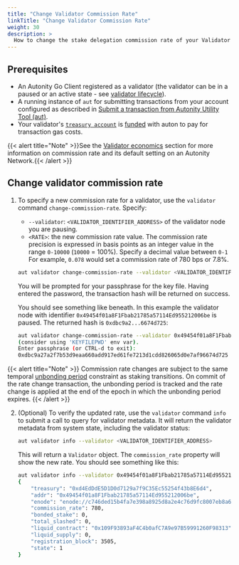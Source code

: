```yaml
---
title: "Change Validator Commission Rate"
linkTitle: "Change Validator Commission Rate"
weight: 30
description: >
  How to change the stake delegation commission rate of your Validator node on an Autonity network
---
```


## Prerequisites

- An Autonity Go Client registered as a validator (the validator can be in a paused or an active state - see [validator lifecycle](/concepts/validator/#validator-lifecycle)).
- A running instance of `aut` for submitting transactions from your account configured as described in [Submit a transaction from Autonity Utility Tool (aut)](/account-holders/submit-trans-aut/).
- Your validator's [`treasury account`](/concepts/validator/#treasury-account) is [funded](/account-holders/fund-acct/) with auton to pay for transaction gas costs.

{{< alert title="Note" >}}See the [Validator economics](/concepts/validator/#validator-economics) section for more information on commission rate and its default setting on an Autonity Network.{{< /alert >}}


## Change validator commission rate

1. To specify a new commission rate for a validator, use the `validator` command `change-commission-rate`. Specify:

	- `--validator`: `<VALIDATOR_IDENTIFIER_ADDRESS>` of the validator node you are pausing.
	- `<RATE>`: the new commission rate value. The commission rate precision is expressed in basis points as an integer value in the range `0-10000` (`10000` = 100%). Specify a decimal value between `0-1` For example, `0.078` would set a commission rate of 780 bps or 7.8%.

    ```bash
    aut validator change-commission-rate --validator <VALIDATOR_IDENTIFIER_ADDRESS> <RATE> | aut tx sign - | aut tx send -
    ```

    You will be prompted for your passphrase for the key file. Having entered the password, the transaction hash will be returned on success.
    
    You should see something like beneath. In this example the validator node with identifier `0x49454f01a8F1Fbab21785a57114Ed955212006be` is paused. The returned hash is `0xdbc9a2...6674d725`:
    
    ```bash
    aut validator change-commission-rate --validator 0x49454f01a8F1Fbab21785a57114Ed955212006be 0.078 | aut tx sign - | aut tx send -
    (consider using 'KEYFILEPWD' env var).
    Enter passphrase (or CTRL-d to exit): 
    0xdbc9a27a2f7b53d9eaa660add917ed61fe7213d1cdd826065d0e7af96674d725
	```

{{< alert title="Note" >}}
Commission rate changes are subject to the same temporal [unbonding period](/concepts/staking/#unbondingperiod) constraint as staking transitions. On commit of the rate change transaction, the unbonding period is tracked and the rate change is applied at the end of the epoch in which the unbonding period expires.
{{< /alert >}}


2. (Optional) To verify the updated rate, use the `validator` command `info` to submit a call to query for validator metadata. It will return the validator metadata from system state, including the validator status:

	```bash
    aut validator info --validator <VALIDATOR_IDENTIFIER_ADDRESS>
    ```

    This will return a `Validator` object. The `commission_rate` property will show the new rate. You should see something like this:

    ```bash
	aut validator info --validator 0x49454f01a8F1Fbab21785a57114Ed955212006be
	{
		"treasury": "0xd4EdDdE5D1D0d7129a7f9C35Ec55254f43b8E6d4",
		"addr": "0x49454f01a8F1Fbab21785a57114Ed955212006be",
		"enode": "enode://c746ded15b4fa7e398a8925d8a2e4c76d9fc8007eb8a6b8ad408a18bf66266b9d03dd9aa26c902a4ac02eb465d205c0c58b6f5063963fc752806f2681287a915@51.89.151.55:30304",
		"commission_rate": 780,
		"bonded_stake": 0,
		"total_slashed": 0,
		"liquid_contract": "0x109F93893aF4C4b0afC7A9e97B59991260F98313",
		"liquid_supply": 0,
		"registration_block": 3505,
		"state": 1
	}
    ```
